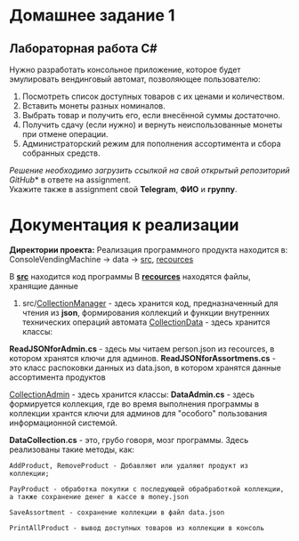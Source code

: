 # Домашнее задание 1

## Лабораторная работа C#

Нужно разработать консольное приложение, которое будет эмулировать вендинговый автомат, позволяющее пользователю:

1. Посмотреть список доступных товаров с их ценами и количеством.  
2. Вставить монеты разных номиналов.  
3. Выбрать товар и получить его, если внесённой суммы достаточно.  
4. Получить сдачу (если нужно) и вернуть неиспользованные монеты при отмене операции.  
5. Администраторский режим для пополнения ассортимента и сбора собранных средств.  

*Решение необходимо загрузить ссылкой на свой открытый репозиторий GitHub** в ответе на assignment.  
Укажите также в assignment свой **Telegram**, **ФИО** и **группу**.

# Документация к реализации

**Директории проекта:**
Реализация программного продукта находится в:
ConsoleVendingMachine -> data -> [src](https://github.com/raf-me/ITMO/tree/main/FPIn/C%23/lab1/ConsoleVendingMachine/ConsoleVendingMachine/data/src/), [recources](https://github.com/raf-me/ITMO/tree/main/FPIn/C%23/lab1/ConsoleVendingMachine/ConsoleVendingMachine/data/recources)

В **[src](https://github.com/raf-me/ITMO/tree/main/FPIn/C%23/lab1/ConsoleVendingMachine/ConsoleVendingMachine/data/src/)** находится код программы
В **[recources](https://github.com/raf-me/ITMO/tree/main/FPIn/C%23/lab1/ConsoleVendingMachine/ConsoleVendingMachine/data/recources/)** находятся файлы, хранящие данные

1. src/[CollectionManager](https://github.com/raf-me/ITMO/tree/main/FPIn/C%23/lab1/ConsoleVendingMachine/ConsoleVendingMachine/data/src/CollectionManager/) - здесь хранится код, предназначенный для
чтения из **json**, формирования коллекций и функции внутренних технических операций автомата
[CollectionData](https://github.com/raf-me/ITMO/tree/main/FPIn/C%23/lab1/ConsoleVendingMachine/ConsoleVendingMachine/data/src/CollectionManager/CollectionData/) - здесь хранится классы:

**ReadJSONforAdmin.cs** - здесь мы читаем person.json из recources, в котором хранятся ключи для админов.
**ReadJSONforAssortmens.cs** - это класс распоковки данных из data.json, в котором хранятся данные ассортимента продуктов

[CollectionAdmin](https://github.com/raf-me/ITMO/tree/main/FPIn/C%23/lab1/ConsoleVendingMachine/ConsoleVendingMachine/data/src/CollectionManager/CollectionAdmin/) - здесь хранится классы:
**DataAdmin.cs** - здесь формируется коллекция, где во время выполнения программы в коллекции хрантся ключи для админов для "особого" пользования информационной системой.

**DataCollection.cs** - это, грубо говоря, мозг программы. Здесь реализованы такие методы, как: 

    AddProduct, RemoveProduct - Добавляют или удаляют продукт из коллекции; 
    
    PayProduct - обработка покупки с последующей обрабработкой коллекции, а также сохранение денег в кассе в money.json 
    
    SaveAssortment - сохранение коллекции в файл data.json
    
    PrintAllProduct - вывод доступных товаров из коллекции в консоль






